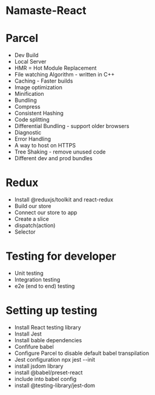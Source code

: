# Namaste-React

# Parcel

- Dev Build
- Local Server
- HMR = Hot Module Replacement
- File watching Algorithm - written in C++
- Caching - Faster builds
- Image optimization
- Minification
- Bundling
- Compress
- Consistent Hashing
- Code splitting
- Differential Bundling - support older browsers
- Diagnostic
- Error Handling
- A way to host on HTTPS
- Tree Shaking - remove unused code
- Different dev and prod bundles

# Redux

- Install @reduxjs/toolkit and react-redux
- Build our store
- Connect our store to app
- Create a slice
- dispatch(action)
- Selector

# Testing for developer

- Unit testing
- Integration testing
- e2e (end to end) testing

# Setting up testing

- Install React testing library
- Install Jest
- Install bable dependencies
- Confifure babel
- Configure Parcel to disable default babel transpilation
- Jest configuration npx jest --init
- install jsdom library
- install @babel/preset-react
- include into babel config
- install @testing-library/jest-dom
